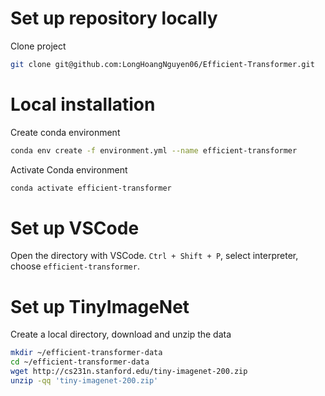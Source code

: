 # Set up repository locally

Clone project

```bash
git clone git@github.com:LongHoangNguyen06/Efficient-Transformer.git
```

# Local installation

Create conda environment

```bash
conda env create -f environment.yml --name efficient-transformer
```

Activate Conda environment

```bash
conda activate efficient-transformer
```

# Set up VSCode

Open the directory with VSCode. `Ctrl + Shift + P`, select interpreter, choose `efficient-transformer`. 

# Set up TinyImageNet

Create a local directory, download and unzip the data

```bash
mkdir ~/efficient-transformer-data
cd ~/efficient-transformer-data
wget http://cs231n.stanford.edu/tiny-imagenet-200.zip
unzip -qq 'tiny-imagenet-200.zip'
```